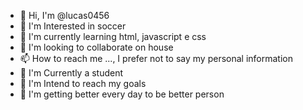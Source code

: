 - 👋 Hi, I'm @lucas0456
- 👀 I'm Interested in soccer
- 🌱 I'm currently learning html, javascript e css
- 💞️ I'm looking to collaborate on house
- 📫 How to reach me ..., I prefer not to say my personal information
- 🏫 I'm Currently a student
- 🌟 I'm Intend to reach my goals
- 💯 I'm getting better every day to be better person

<!---
lucas0456/lucas0456 is a ✨ special ✨ repository because its `README.md` (this file) appears on your GitHub profile.
You can click the Preview link to take a look at your changes.
--->
